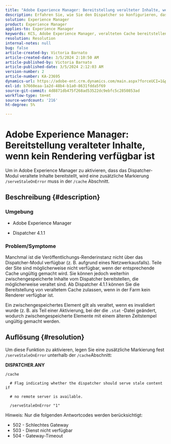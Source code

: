 ```yaml
---
title: "Adobe Experience Manager: Bereitstellung veralteter Inhalte, wenn kein Rendering verfügbar ist"
description: Erfahren Sie, wie Sie den Dispatcher so konfigurieren, dass die Bereitstellung von veraltetem Cache zulässig ist, wenn in Adobe Experience Manager kein Renderer verfügbar ist.
solution: Experience Manager
product: Experience Manager
applies-to: Experience Manager
keywords: KCS, Adobe Experience Manager, veralteten Cache bereitstellen, veralteten Inhalt bereitstellen, Fehlerbehebung, Fehlerbehebung, Dispatcher, AEM
resolution: Resolution
internal-notes: null
bug: false
article-created-by: Victoria Barnato
article-created-date: 3/5/2024 2:10:50 AM
article-published-by: Victoria Barnato
article-published-date: 3/5/2024 2:12:03 AM
version-number: 2
article-number: KA-23695
dynamics-url: https://adobe-ent.crm.dynamics.com/main.aspx?forceUCI=1&pagetype=entityrecord&etn=knowledgearticle&id=8adb4f94-95da-ee11-904c-000d3a3110f0
exl-id: b7660eaa-1a2d-48b4-b1a0-8631fdda5f69
source-git-commit: 4d8871db475f268ad53522dc9ebfc5c2850853ad
workflow-type: tm+mt
source-wordcount: '216'
ht-degree: 5%

---
```


# Adobe Experience Manager: Bereitstellung veralteter Inhalte, wenn kein Rendering verfügbar ist


Um in Adobe Experience Manager zu aktivieren, dass das Dispatcher-Modul veraltete Inhalte bereitstellt, wird eine zusätzliche Markierung `/serveStaleOnError` muss in der `/cache` Abschnitt.

## Beschreibung {#description}


### <b>Umgebung</b>

- Adobe Experience Manager


- Dispatcher 4.1.1


### <b>Problem/Symptome</b>

Manchmal ist die Veröffentlichungs-Renderinstanz nicht über das Dispatcher-Modul verfügbar (z. B. aufgrund eines Netzwerkausfalls). Teile der Site sind möglicherweise nicht verfügbar, wenn der entsprechende Cache ungültig gemacht wird. Sie können jedoch weiterhin zwischengespeicherte Inhalte vom Dispatcher bereitstellen, die möglicherweise veraltet sind. Ab Dispatcher 4.1.1 können Sie die Bereitstellung von veraltetem Cache zulassen, wenn in der Farm kein Renderer verfügbar ist.

Ein zwischengespeichertes Element gilt als veraltet, wenn es invalidiert wurde (z. B. als Teil einer Aktivierung, bei der die `.stat` -Datei geändert, wodurch zwischengespeicherte Elemente mit einem älteren Zeitstempel ungültig gemacht werden.


## Auflösung {#resolution}


Um diese Funktion zu aktivieren, legen Sie eine zusätzliche Markierung fest `/serveStaleOnError` unterhalb der `/cache`Abschnitt:

<b>DISPATCHER.ANY</b>


```
/cache

  # Flag indicating whether the dispatcher should serve stale content if

  # no remote server is available.

  /serveStaleOnError "1"
```




Hinweis: Nur die folgenden Antwortcodes werden berücksichtigt:

- 502 - Schlechtes Gateway
- 503 - Dienst nicht verfügbar
- 504 - Gateway-Timeout
